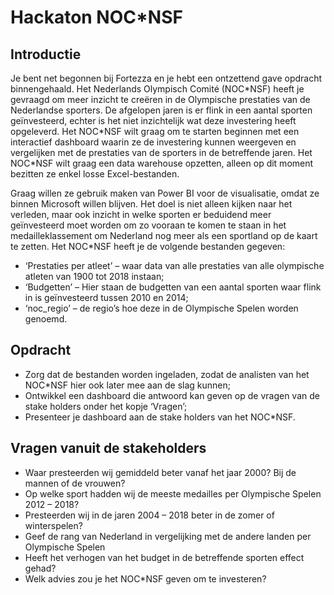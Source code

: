 # Hackaton NOC\*NSF

## Introductie

Je bent net begonnen bij Fortezza en je hebt een ontzettend gave opdracht binnengehaald. Het Nederlands Olympisch Comité (NOC\*NSF) heeft je gevraagd om meer inzicht te creëren in de Olympische prestaties van de Nederlandse sporters. De afgelopen jaren is er flink in een aantal sporten geïnvesteerd, echter is het niet inzichtelijk wat deze investering heeft opgeleverd. Het NOC\*NSF wilt graag om te starten beginnen met een interactief dashboard waarin ze de investering kunnen weergeven en vergelijken met de prestaties van de sporters in de betreffende jaren. Het NOC\*NSF wilt graag een data warehouse opzetten, alleen op dit moment bezitten ze enkel losse Excel-bestanden. 

Graag willen ze gebruik maken van Power BI voor de visualisatie, omdat ze binnen Microsoft willen blijven. Het doel is niet alleen kijken naar het verleden, maar ook inzicht in welke sporten er beduidend meer geïnvesteerd moet worden om zo vooraan te komen te staan in het medailleklassement om Nederland nog meer als een sportland op de kaart te zetten.
Het NOC\*NSF heeft je de volgende bestanden gegeven:

-	‘Prestaties per atleet’ – waar data van alle prestaties van alle olympische atleten van 1900 tot 2018 instaan;
-	‘Budgetten’ – Hier staan de budgetten van een aantal sporten waar flink in is geïnvesteerd tussen 2010 en 2014;
-	‘noc_regio’ – de regio’s hoe deze in de Olympische Spelen worden genoemd.

## Opdracht
- Zorg dat de bestanden worden ingeladen, zodat de analisten van het NOC\*NSF hier ook later mee aan de slag kunnen;
- Ontwikkel een dashboard die antwoord kan geven op de vragen van de stake holders onder het kopje ‘Vragen’;
- Presenteer je dashboard aan de stake holders van het NOC\*NSF.

## Vragen vanuit de stakeholders
- Waar presteerden wij gemiddeld beter vanaf het jaar 2000? Bij de mannen of de vrouwen?
- Op welke sport hadden wij de meeste medailles per Olympische Spelen 2012 – 2018?
- Presteerden wij in de jaren 2004 – 2018 beter in de zomer of winterspelen?
- Geef de rang van Nederland in vergelijking met de andere landen per Olympische Spelen
- Heeft het verhogen van het budget in de betreffende sporten effect gehad?
- Welk advies zou je het NOC\*NSF geven om te investeren?

